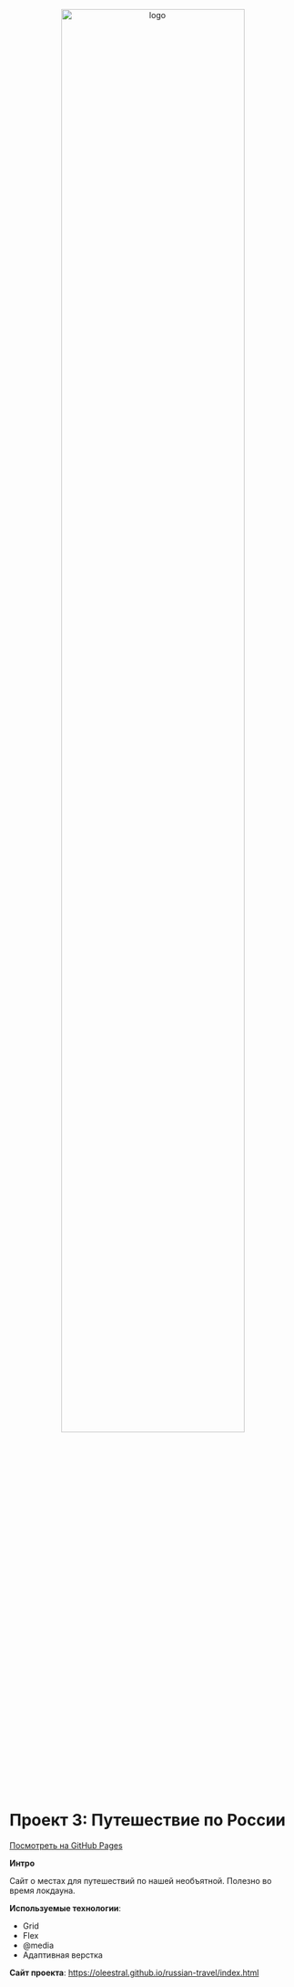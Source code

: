 <p align = "center"><img src = "https://regionsamara.ru/wp-content/uploads/2020/01/13016.30_1.jpg" alt = "logo" width = "80%"</p>

# Проект 3: Путешествие по России

[Посмотреть на GitHub Pages](https://oleestral.github.io/russian-travel/index.html)

**Интро**

Сайт о местах для путешествий по нашей необъятной. Полезно во время локдауна.

**Используемые технологии**:
* Grid
* Flex
* @media
* Адаптивная верстка

**Сайт проекта**: https://oleestral.github.io/russian-travel/index.html
